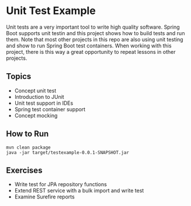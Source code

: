 # Unit Test Example
Unit tests are a very important tool to write high quality software. Spring Boot supports unit testin and this project shows how to build tests and run them. Note that most other projects in this repo are also using unit testing and show to run Spring Boot test containers. When working with this project, there is this way a great opportunity to repeat lessons in other projects.

## Topics
* Concept unit test
* Introduction to JUnit
* Unit test support in IDEs
* Spring test container support
* Concept mocking

## How to Run

    mvn clean package
    java -jar target/testexample-0.0.1-SNAPSHOT.jar 

## Exercises
* Write test for JPA repository functions
* Extend REST service with a bulk import and write test
* Examine Surefire reports